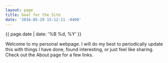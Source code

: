 ```yaml
---
layout: page
title: Goal for the Site
date: '2016-05-29 15:12:11 -0400'
---
```


{{ page.date | date: '%B %d, %Y' }}

Welcome to my personal webpage. I will do my best to periodically update this with things I have done, found interesting, or just feel like sharing. Check out the About page for a few links.
